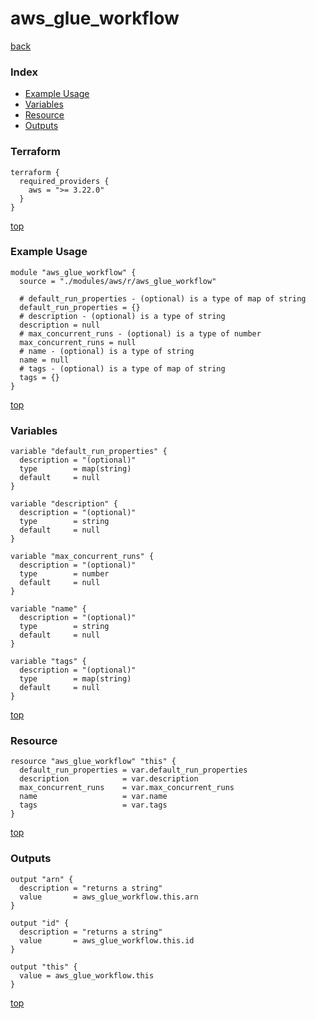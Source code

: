 # aws_glue_workflow
[back](../aws.md)
### Index
- [Example Usage](#example-usage)
- [Variables](#variables)
- [Resource](#resource)
- [Outputs](#outputs)
### Terraform
```hcl
terraform {
  required_providers {
    aws = ">= 3.22.0"
  }
}
```
[top](#index)
### Example Usage
```hcl
module "aws_glue_workflow" {
  source = "./modules/aws/r/aws_glue_workflow"

  # default_run_properties - (optional) is a type of map of string
  default_run_properties = {}
  # description - (optional) is a type of string
  description = null
  # max_concurrent_runs - (optional) is a type of number
  max_concurrent_runs = null
  # name - (optional) is a type of string
  name = null
  # tags - (optional) is a type of map of string
  tags = {}
}
```
[top](#index)
### Variables
```hcl
variable "default_run_properties" {
  description = "(optional)"
  type        = map(string)
  default     = null
}

variable "description" {
  description = "(optional)"
  type        = string
  default     = null
}

variable "max_concurrent_runs" {
  description = "(optional)"
  type        = number
  default     = null
}

variable "name" {
  description = "(optional)"
  type        = string
  default     = null
}

variable "tags" {
  description = "(optional)"
  type        = map(string)
  default     = null
}
```
[top](#index)

### Resource
```hcl
resource "aws_glue_workflow" "this" {
  default_run_properties = var.default_run_properties
  description            = var.description
  max_concurrent_runs    = var.max_concurrent_runs
  name                   = var.name
  tags                   = var.tags
}
```
[top](#index)
### Outputs
```hcl
output "arn" {
  description = "returns a string"
  value       = aws_glue_workflow.this.arn
}

output "id" {
  description = "returns a string"
  value       = aws_glue_workflow.this.id
}

output "this" {
  value = aws_glue_workflow.this
}
```
[top](#index)
